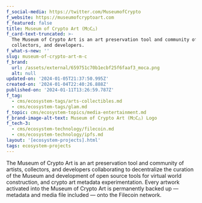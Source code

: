 ```yaml
---
f_social-media: https://twitter.com/MuseumofCrypto
f_website: https://museumofcryptoart.com
f_featured: false
title: Museum of Crypto Art (M○C△)
f_card-text-truncated: >-
  The Museum of Crypto Art is an art preservation tool and community of artists,
  collectors, and developers.
f_what-s-new: ''
slug: museum-of-crypto-art-m-c
f_brand:
  url: /assets/external/659751c70b1ecbf25f6faaf3_moca.png
  alt: null
updated-on: '2024-01-05T21:37:50.995Z'
created-on: '2024-01-04T22:40:26.888Z'
published-on: '2024-01-11T13:26:59.787Z'
f_tag:
  - cms/ecosystem-tags/arts-collectibles.md
  - cms/ecosystem-tags/glam.md
f_topic: cms/ecosystem-topics/media-entertainment.md
f_brand-image-alt-text: Museum of Crypto Art (M○C△) Logo
f_tech-3:
  - cms/ecosystem-technology/filecoin.md
  - cms/ecosystem-technology/ipfs.md
layout: '[ecosystem-projects].html'
tags: ecosystem-projects
---
```


The Museum of Crypto Art is an art preservation tool and community of artists, collectors, and developers collaborating to decentralize the curation of the Museum and development of open source tools for virtual world construction, and crypto art metadata experimentation. Every artwork activated into the Museum of Crypto Art is permanently backed up — metadata and media file included — onto the Filecoin network.
